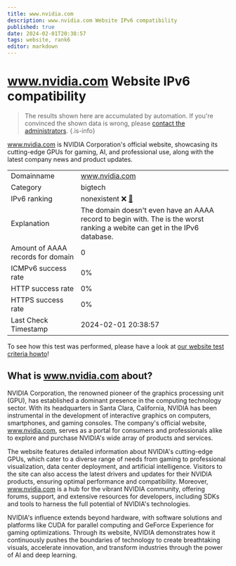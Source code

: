 ```yaml
---
title: www.nvidia.com
description: www.nvidia.com Website IPv6 compatibility
published: true
date: 2024-02-01T20:38:57
tags: website, rank6
editor: markdown
---
```


# www.nvidia.com Website IPv6 compatibility

> The results shown here are accumulated by automation. If you're convinced the shown data is wrong, please [contact the administrators](/howto/chat). 
{.is-info}

www.nvidia.com is NVIDIA Corporation's official website, showcasing its cutting-edge GPUs for gaming, AI, and professional use, along with the latest company news and product updates.


|   |   |
| - | - |
| Domainname | www.nvidia.com
| Category | bigtech |
| IPv6 ranking | nonexistent :x: [🔗](/howto/ranking) |
| Explanation | The domain doesn't even have an AAAA record to begin with. The is the worst ranking a webite can get in the IPv6 database. |
| Amount of AAAA records for domain | 0 |
| ICMPv6 success rate | 0%|
| HTTP success rate | 0% |
| HTTPS success rate | 0% |
| Last Check Timestamp | 2024-02-01 20:38:57 |

To see how this test was performed, please have a look at [our website test criteria howto](/howto/testcriteria/website)!


## What is www.nvidia.com about?
NVIDIA Corporation, the renowned pioneer of the graphics processing unit (GPU), has established a dominant presence in the computing technology sector. With its headquarters in Santa Clara, California, NVIDIA has been instrumental in the development of interactive graphics on computers, smartphones, and gaming consoles. The company's official website, www.nvidia.com, serves as a portal for consumers and professionals alike to explore and purchase NVIDIA's wide array of products and services.

The website features detailed information about NVIDIA's cutting-edge GPUs, which cater to a diverse range of needs from gaming to professional visualization, data center deployment, and artificial intelligence. Visitors to the site can also access the latest drivers and updates for their NVIDIA products, ensuring optimal performance and compatibility. Moreover, www.nvidia.com is a hub for the vibrant NVIDIA community, offering forums, support, and extensive resources for developers, including SDKs and tools to harness the full potential of NVIDIA's technologies.

NVIDIA's influence extends beyond hardware, with software solutions and platforms like CUDA for parallel computing and GeForce Experience for gaming optimizations. Through its website, NVIDIA demonstrates how it continuously pushes the boundaries of technology to create breathtaking visuals, accelerate innovation, and transform industries through the power of AI and deep learning.



